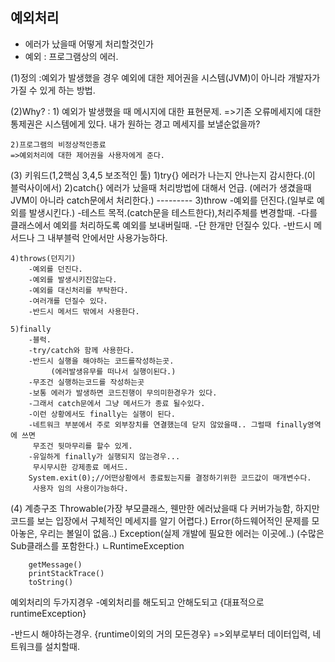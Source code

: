 

## 예외처리
- 에러가 났을때 어떻게 처리할것인가
- 예외 : 프로그램상의 에러.

(1)정의 :예외가 발생했을 경우 예외에 대한 제어권을 시스템(JVM)이 아니라 개발자가 가질 수 있게 하는 방법.


(2)Why? :
	1) 예외가 발생했을 때 메시지에 대한 표현문제.
	=>기존 오류메세지에 대한 통제권은 시스템에게 있다. 
	내가 원하는 경고 메세지를 보낼순없을까?

	2)프로그램의 비정상적인종료
	=>예외처리에 대한 제어권을 사용자에게 준다.

(3) 키워드(1,2핵심 3,4,5 보조적인 툴)
	1)try{}		에러가 나는지 안나는지 감시한다.(이 블럭사이에서)
	2)catch{}	에러가 났을때 처리방법에 대해서 언급.
			(에러가 생겼을때 JVM이 아니라 catch문에서 처리한다.)
	---------
	3)throw
		-예외를 던진다.(일부로 예외를 발생시킨다.)
		-테스트 목적.(catch문을 테스트한다),처리주체를 변경할때.
		-다를 클래스에서 예외를 처리하도록 예외를 보내버릴때.
		-단 한개만 던질수 있다.
		-반드시 메서드나 그 내부블럭 안에서만 사용가능하다.
	
	4)throws(던지기)
		-예외를 던진다.
		-예외를 발생시키진않는다.
		-예외를 대신처리를 부탁한다.
		-여러개를 던질수 있다.
		-반드시 메서드 밖에서 사용한다.

	5)finally
		-블럭.
		-try/catch와 함께 사용한다.
		-반드시 실행을 해야하는 코드를작성하는곳.
    		 (에러발생유무를 떠나서 실행이된다.)
		-무조건 실행하는코드를 작성하는곳
		-보통 에러가 발생하면 코드진행이 무의미한경우가 있다.
		-그래서 catch문에서 그냥 메서드가 종료 될수있다.
		-이런 상황에서도 finally는 실행이 된다.
		-네트워크 부분에서 주로 외부장치를 연결했는데 닫지 않았을때.. 그럴때 finally영역에 쓰면
		 무조건 뒷마무리를 할수 있게.
		-유일하게 finally가 실행되지 않는경우...	
		 무시무시한 강제종료 메서드. 
		System.exit(0);//어떤상황에서 종료됬는지를 결정하기위한 코드값이 매개변수다.
		 사용자 임의 사용이가능하다.




(4) 계층구조
	Throwable(가장 부모클래스, 웬만한 에러났을때 다 커버가능함, 
		  하지만 코드를 보는 입장에서 구체적인 메세지를 알기 어렵다.)
		  Error(하드웨어적인 문제를 모아놓은, 우리는 볼일이 없음..)
		  Exception(실제 개발에 필요한 에러는 이곳에..)
			(수많은 Sub클래스를 포함한다.)
			ㄴRuntimeException

		getMessage()
		printStackTrace()
		toString()


예외처리의 두가지경우
-예외처리를 해도되고 안해도되고
{대표적으로 runtimeException}

-반드시 해야하는경우.
{runtime이외의 거의 모든경우}
 =>외부로부터 데이터입력, 네트워크를 설치할때.



